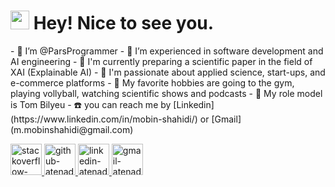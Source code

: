 <h1><img src="https://emojis.slackmojis.com/emojis/images/1531849430/4246/blob-sunglasses.gif?1531849430" width="30"/> Hey! Nice to see you.</h1>
- 👋 I’m @ParsProgrammer
- 👀 I’m experienced in software development and AI engineering
- 🧠 I'm currently preparing a scientific paper in the field of XAI (Explainable AI)
- 💜 I'm passionate about applied science, start-ups, and e-commerce platforms
- 🧩 My favorite hobbies are going to the gym, playing vollyball, watching scientific shows and podcasts
- 🦸 My role model is Tom Bilyeu
- ☎️ you can reach me by  [Linkedin](https://www.linkedin.com/in/mobin-shahidi/) or [Gmail](m.mobinshahidi@gmail.com)


<p>
    <a href="https://stackoverflow.com/users/18112609/atena-dadkhah">
        <img src="https://user-images.githubusercontent.com/91287064/208878662-a1aff4dd-d72e-44b3-bf0d-2d862a5f87f6.png" alt="stackoverflow-atenadadkhah" width="50" height="50">
    </a>
    <a href="https://github.com/atenadadkhah">
        <img src="https://user-images.githubusercontent.com/91287064/208878669-0146cc1a-b0a6-4a6e-9f4b-082c37264309.png" alt="github-atenadadkhah" width="50" height="50">
    </a>
    <a href="https://www.linkedin.com/in/atena-dadkhah-143884220/">
        <img src="https://user-images.githubusercontent.com/91287064/208878686-01604f88-f0ac-4709-9cfc-2cc69b62d1aa.png" alt="linkedin-atenadadkhah" width="50" height="50">
    </a>
    <a href="mailto:https://github.com/atenadadkhah">
        <img src="https://user-images.githubusercontent.com/91287064/208878678-26652569-8d38-45c9-aa13-28a33a7fc967.png" alt="gmail-atenadadkhah" width="50" height="50">
    </a>
</p>

<!---
mobinpersi/mobinpersi is a ✨ special ✨ repository because its `README.md` (this file) appears on your GitHub profile.
You can click the Preview link to take a look at your changes.
--->

